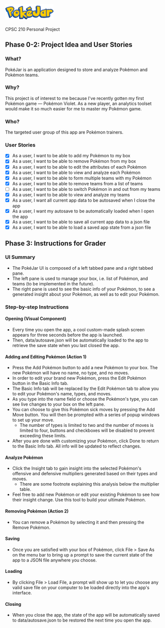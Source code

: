 ## <picture><img alt="PokéJar Logo" src="logo.png" height="50"></picture>

CPSC 210 Personal Project

## Phase 0-2: Project Idea and User Stories

### What?

PokéJar is an application designed to store and analyze Pokémon and Pokémon teams.

### Why?

This project is of interest to me because I've recently gotten my first Pokémon game &mdash; Pokémon Violet.
As a new player, an analytics toolset would make it so much easier for me to master my Pokémon game.

### Who?

The targeted user group of this app are Pokémon trainers.

### User Stories

- [x] As a user, I want to be able to add my Pokémon to my box
- [x] As a user, I want to be able to remove Pokémon from my box
- [x] As a user, I want to be able to edit the attributes of each Pokémon
- [x] As a user, I want to be able to view and analyze each Pokémon
- [x] As a user, I want to be able to form multiple teams with my Pokémon
- [x] As a user, I want to be able to remove teams from a list of teams
- [ ] As a user, I want to be able to switch Pokémon in and out from my teams
- [x] As a user, I want to be able to view and analyze my teams
- [x] As a user, I want all current app data to be autosaved when I close the app
- [x] As a user, I want my autosave to be automatically loaded when I open the app
- [x] As a user, I want to be able to save all current app data to a json file
- [x] As a user, I want to be able to load a saved app state from a json file

## Phase 3: Instructions for Grader

### UI Summary

- The PokéJar UI is composed of a left tabbed pane and a right tabbed pane.
- The left pane is used to manage your box, i.e. list of Pokémon, and teams (to be implemented in the future).
- The right pane is used to see the basic info of your Pokémon, to see a generated insight about your Pokémon, as well as to edit your Pokémon.

### Step-by-step Instructions

#### Opening (Visual Component)

- Every time you open the app, a cool custom-made splash screen appears for three seconds before the app is launched.
- Then, data/autosave.json will be automatically loaded to the app to retrieve the save state when you last closed the app.

#### Adding and Editing Pokémon (Action 1)

- Press the Add Pokémon button to add a new Pokémon to your box. The new Pokémon will have no name, no type, and no moves.
- In order to edit your brand new Pokémon, press the Edit Pokémon button in the Basic Info tab.
- The Basic Info tab will be replaced by the Edit Pokémon tab to allow you to edit your Pokémon's name, types, and moves.
- As you type into the name field or choose the Pokémon's type, you can see live changes to your box on the left pane.
- You can choose to give this Pokémon sick moves by pressing the Add Move button. You will then be prompted with a series of popup windows to set up your move.
  - The number of types is limited to two and the number of moves is limited to four, buttons and checkboxes will be disabled to prevent exceeding these limits.
- After you are done with customizing your Pokémon, click Done to return to the Basic Info tab. All info will be updated to reflect changes.

#### Analyze Pokémon

- Click the Insight tab to gain insight into the selected Pokémon's offensive and defensive multipliers generated based on their types and moves. 
  - There are some footnote explaining this analysis below the multiplier table. 
- Feel free to add new Pokémon or edit your existing Pokémon to see how their insight change. Use this tool to build your ultimate Pokémon. 

#### Removing Pokémon (Action 2)

- You can remove a Pokémon by selecting it and then pressing the Remove Pokémon.

#### Saving

- Once you are satisfied with your box of Pokémon, click File > Save As on the menu bar to bring up a prompt to save the current state of the app to a JSON file anywhere you choose.

#### Loading

- By clicking File > Load File, a prompt will show up to let you choose any valid save file on your computer to be loaded directly into the app's interface.

#### Closing

- When you close the app, the state of the app will be automatically saved to data/autosave.json to be restored the next time you open the app.
